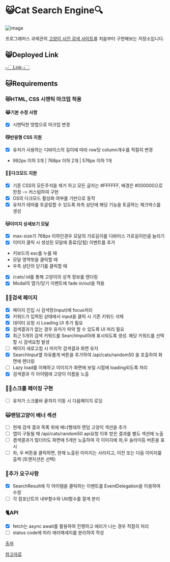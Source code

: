 # 😺Cat Search Engine🔍

![image](https://user-images.githubusercontent.com/67324487/201721417-8b7a28a2-46f8-4cc6-93d4-35f9b52f3207.png)

프로그래머스 과제관의 [고양이 사진 검색 사이트](https://school.programmers.co.kr/skill_check_assignments/4)를 처음부터 구현해보는 저장소입니다.

## 😸Deployed Link
[👉🏻Link👈🏻](https://cat-search-engine.netlify.app)


## 🐱Requirements

### 😻HTML, CSS 시멘틱 마크업 적용

#### 😹기본 수정 사항
- [x] 시멘틱한 방법으로 마크업 변경

#### 😼반응형 CSS 지원
- [x] 유저가 사용하는 디바이스의 길이에 따라 row당 column개수를 적절히 변경
- 992px 이하 3개 |	768px 이하 2개	| 576px 이하 1개

#### 🐱‍👤다크모드 지원
- [x] 기존 CSS의 모든주석을 제거 하고 모든 글자는 #FFFFFF, 배경은 #000000으로 한정 -> 커스텀하여 구현
- [x] OS의 다크모드 활성화 여부를 기반으로 동작
- [x] 유저가 테마를 토글링할 수 있도록 좌측 상단에 해당 기능을 토글하는 체크박스를 생성

#### 😽이미지 상세보기 모달
- [x] max-size가 768px 이하인경우 모달의 가로길이를 디바이스 가로길이만큼 늘리기
- [x] 이미지 클릭 시 생성된 모달에 종료(닫힘) 이벤트를 추가
- 키보드의 esc를 누를 때
- 모달 영역밖을 클릭할 때
- 우측 상단의 닫기를 클릭할 때
- [x] /cats/:id를 통해 고양이의 성격 정보를 렌더링
- [x] Modal의 열기/닫기 이벤트에 fade in/out을 적용

### 🐱‍💻검색 페이지
- [x] 페이지 진입 시 검색창(input)에 focus처리
- [x] 키워드가 입력된 상태에서 input을 클릭 시 기존 키워드 삭제
- [x] 데이터 요청 시 Loading UI 추가 필요
- [x] 검색결과가 없는 경우 유저가 파악 할 수 있도록 UI 처리 필요
- [x] 최근 5개의 검색 키워드를 SearchInput아래 표시되도록 생성. 해당 키워드를 선택할 시 검색요청 발생
- [ ] 페이지 새로고침 시 마지막 검색결과 화면 유지
- [x] SearchInput옆 자유롭게 버튼을 추가하여 /api/cats/random50 을 호출하여 화면에 렌더링
- [ ] Lazy load를 이해하고 이미지가 화면에 보일 시점에 loading되도록 처리
- [x] 검색결과 각 아이템에 고양이 이름을 노출

### 🐱‍🏍스크롤 페이징 구현
- [ ] 유저가 스크롤바 끝까지 이동 시 다음페이지 로딩

### 🙀랜덤고양이 배너 섹션
- [ ] 현재 검색 결과 목록 위에 배너형태의 랜덤 고양이 섹션을 추가
- [ ] 앱이 구동될 때 /api/cats/random50 api요청 이후 받은 결과를 별도 섹션에 노출
- [ ] 겸색결과가 많더라도 화면에 5개만 노출하여 각 이미지에 좌,우 슬라이등 버튼을 표시
- [ ] 좌, 우 버튼을 클릭하면, 현재 노출된 이미지는 사라지고, 이전 또는 다음 이미지를 출력 (트랜지션은 선택)

### 🦁추가 요구사항
- [x] SearchResult에 각 아이템을 클릭하는 이벤트를 EventDelegation을 이용하여 수정
- [ ] 각 컴포넌트의 내부함수와 Util함수를 잘게 분리

### 🐈API
- [x] fetch는 async await를 활용하여 진행하고 에러가 나는 경우 적절히 처리
- [ ] status code에 따라 에러메세지를 분리하여 작성

[출처](https://velog.io/@z6su3/%ED%94%84%EB%A1%9C%EA%B7%B8%EB%9E%98%EB%A8%B8%EC%8A%A4-%EA%B3%A0%EC%96%91%EC%9D%B4-%EC%82%AC%EC%A7%84-%EA%B2%80%EC%83%89-%EC%82%AC%EC%9D%B4%ED%8A%B8-%EB%B6%84%EC%84%9D-%EC%83%81%EC%84%B8)

[참고자료](https://github.com/woohyeonjo/ilovecat-javascript)
